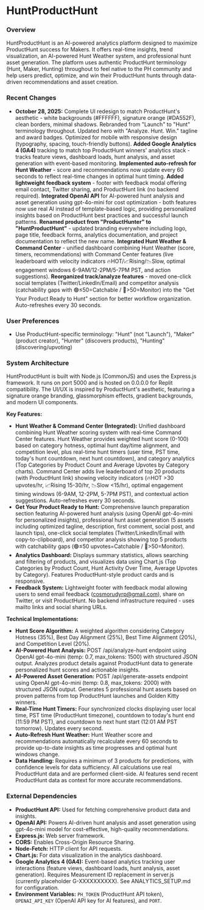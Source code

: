 # HuntProductHunt

### Overview
HuntProductHunt is an AI-powered analytics platform designed to maximize ProductHunt success for Makers. It offers real-time insights, trend visualization, an AI-powered Hunt Weather system, and professional hunt asset generation. The platform uses authentic ProductHunt terminology (Hunt, Maker, Hunting) throughout to feel native to the PH community and help users predict, optimize, and win their ProductHunt hunts through data-driven recommendations and asset creation.

### Recent Changes
*   **October 28, 2025:** Complete UI redesign to match ProductHunt's aesthetic - white backgrounds (#FFFFFF), signature orange (#DA552F), clean borders, minimal shadows. Rebranded from "Launch" to "Hunt" terminology throughout. Updated hero with "Analyze. Hunt. Win." tagline and award badges. Optimized for mobile with responsive design (typography, spacing, touch-friendly buttons). **Added Google Analytics 4 (GA4)** tracking to match top ProductHunt winners' analytics stack - tracks feature views, dashboard loads, hunt analysis, and asset generation with event-based monitoring. **Implemented auto-refresh for Hunt Weather** - score and recommendations now update every 60 seconds to reflect real-time changes in optimal hunt timing. **Added lightweight feedback system** - footer with feedback modal offering email contact, Twitter sharing, and ProductHunt link (no backend required). **Integrated OpenAI API** for AI-powered hunt analysis and asset generation using gpt-4o-mini for cost optimization - both features now use real AI instead of template-based logic, providing personalized insights based on ProductHunt best practices and successful launch patterns. **Renamed product from "ProductHunter" to "HuntProductHunt"** - updated branding everywhere including logo, page title, feedback forms, analytics documentation, and project documentation to reflect the new name. **Integrated Hunt Weather & Command Center** - unified dashboard combining Hunt Weather (score, timers, recommendations) with Command Center features (live leaderboard with velocity indicators 🔥HOT/📈Rising/📉Slow, optimal engagement windows 6-9AM/12-2PM/5-7PM PST, and action suggestions). **Reorganized track/analyze features** - moved one-click social templates (Twitter/LinkedIn/Email) and competitor analysis (catchability gaps with 🟢≤50=Catchable / 🔴>50=Monitor) into the "Get Your Product Ready to Hunt" section for better workflow organization. Auto-refreshes every 30 seconds.

### User Preferences
*   Use ProductHunt-specific terminology: "Hunt" (not "Launch"), "Maker" (product creator), "Hunter" (discovers products), "Hunting" (discovering/upvoting)

### System Architecture
HuntProductHunt is built with Node.js (CommonJS) and uses the Express.js framework. It runs on port 5000 and is hosted on 0.0.0.0 for Replit compatibility. The UI/UX is inspired by ProductHunt's aesthetic, featuring a signature orange branding, glassmorphism effects, gradient backgrounds, and modern UI components.

**Key Features:**
*   **Hunt Weather & Command Center (Integrated):** Unified dashboard combining Hunt Weather scoring system with real-time Command Center features. Hunt Weather provides weighted hunt score (0-100) based on category hotness, optimal hunt day/time alignment, and competition level, plus real-time hunt timers (user time, PST time, today's hunt countdown, next hunt countdown), and category analytics (Top Categories by Product Count and Average Upvotes by Category charts). Command Center adds live leaderboard of top 20 products (with ProductHunt link) showing velocity indicators (🔥HOT >30 upvotes/hr, 📈Rising 15-30/hr, 📉Slow <15/hr), optimal engagement timing windows (6-9AM, 12-2PM, 5-7PM PST), and contextual action suggestions. Auto-refreshes every 30 seconds.
*   **Get Your Product Ready to Hunt:** Comprehensive launch preparation section featuring AI-powered hunt analysis (using OpenAI gpt-4o-mini for personalized insights), professional hunt asset generation (5 assets including optimized tagline, description, first comment, social post, and launch tips), one-click social templates (Twitter/LinkedIn/Email with copy-to-clipboard), and competitor analysis showing top 5 products with catchability gaps (🟢≤50 upvotes=Catchable / 🔴>50=Monitor).
*   **Analytics Dashboard:** Displays summary statistics, allows searching and filtering of products, and visualizes data using Chart.js (Top Categories by Product Count, Hunt Activity Over Time, Average Upvotes by Category). Features ProductHunt-style product cards and is responsive.
*   **Feedback System:** Lightweight footer with feedback modal allowing users to send email feedback (cosmorudyrp@gmail.com), share on Twitter, or visit ProductHunt. No backend infrastructure required - uses mailto links and social sharing URLs.

**Technical Implementations:**
*   **Hunt Score Algorithm:** A weighted algorithm considering Category Hotness (35%), Best Day Alignment (25%), Best Time Alignment (20%), and Competition Level (20%).
*   **AI-Powered Hunt Analysis:** POST /api/analyze-hunt endpoint using OpenAI gpt-4o-mini (temp: 0.7, max_tokens: 1500) with structured JSON output. Analyzes product details against ProductHunt data to generate personalized hunt scores and actionable insights.
*   **AI-Powered Asset Generation:** POST /api/generate-assets endpoint using OpenAI gpt-4o-mini (temp: 0.8, max_tokens: 2000) with structured JSON output. Generates 5 professional hunt assets based on proven patterns from top ProductHunt launches and Golden Kitty winners.
*   **Real-Time Hunt Timers:** Four synchronized clocks displaying user local time, PST time (ProductHunt timezone), countdown to today's hunt end (11:59 PM PST), and countdown to next hunt start (12:01 AM PST tomorrow). Updates every second.
*   **Auto-Refresh Hunt Weather:** Hunt Weather score and recommendations automatically recalculate every 60 seconds to provide up-to-date insights as time progresses and optimal hunt windows change.
*   **Data Handling:** Requires a minimum of 3 products for predictions, with confidence levels for data sufficiency. All calculations use real ProductHunt data and are performed client-side. AI features send recent ProductHunt data as context for more accurate recommendations.

### External Dependencies
*   **ProductHunt API:** Used for fetching comprehensive product data and insights.
*   **OpenAI API:** Powers AI-driven hunt analysis and asset generation using gpt-4o-mini model for cost-effective, high-quality recommendations.
*   **Express.js:** Web server framework.
*   **CORS:** Enables Cross-Origin Resource Sharing.
*   **Node-Fetch:** HTTP client for API requests.
*   **Chart.js:** For data visualization in the analytics dashboard.
*   **Google Analytics 4 (GA4):** Event-based analytics tracking user interactions (feature views, dashboard loads, hunt analysis, asset generation). Requires Measurement ID replacement in server.js (currently placeholder G-XXXXXXXXXX). See ANALYTICS_SETUP.md for configuration.
*   **Environment Variables:** `PH_TOKEN` (ProductHunt API token), `OPENAI_API_KEY` (OpenAI API key for AI features), and `PORT`.